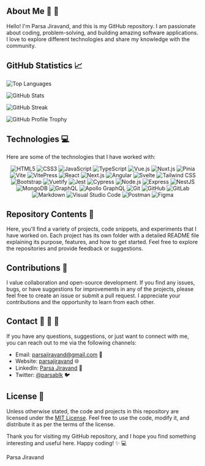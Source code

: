 ## About Me :wave: :rocket:

Hello! I'm Parsa Jiravand, and this is my GitHub repository. I am passionate about coding, problem-solving, and building amazing software applications. I love to explore different technologies and share my knowledge with the community.

## GitHub Statistics :chart_with_upwards_trend:
<p>
  <img src="https://github-readme-stats.vercel.app/api/top-langs/?username=parsajiravand&layout=compact&theme=dark" alt="Top Languages" />
</p>

<p>
  <img src="https://github-readme-stats.vercel.app/api?username=parsajiravand&show_icons=true&count_private=true&include_all_commits=true&theme=dark" alt="GitHub Stats" />
</p>

<p>
  <img src="https://github-readme-streak-stats.herokuapp.com/?user=parsajiravand&theme=dark" alt="GitHub Streak" />
</p>

<p>
  <img src="https://github-profile-trophy.vercel.app/?username=parsajiravand&theme=darkhub&no-frame=true&margin-w=30&margin-h=30&column=7" alt="GitHub Profile Trophy" />
</p>

## Technologies :computer:

Here are some of the technologies that I have worked with:

<p align="center">
  <img src="https://img.shields.io/badge/-HTML5-E34F26?style=flat-square&logo=html5&logoColor=white" alt="HTML5" />
  <img src="https://img.shields.io/badge/-CSS3-1572B6?style=flat-square&logo=css3&logoColor=white" alt="CSS3" />
  <img src="https://img.shields.io/badge/-JavaScript-F7DF1E?style=flat-square&logo=javascript&logoColor=black" alt="JavaScript" />
  <img src="https://img.shields.io/badge/-TypeScript-3178C6?style=flat-square&logo=typescript&logoColor=white" alt="TypeScript" />
  <img src="https://img.shields.io/badge/-Vue.js-4FC08D?style=flat-square&logo=vue.js&logoColor=white" alt="Vue.js" />
  <img src="https://img.shields.io/badge/-Nuxt.js-00C58E?style=flat-square&logo=nuxt.js&logoColor=white" alt="Nuxt.js" />
  <img src="https://img.shields.io/badge/-Pinia-10B981?style=flat-square&logo=pinia&logoColor=white" alt="Pinia" />
  <img src="https://img.shields.io/badge/-Vite-646CFF?style=flat-square&logo=vite&logoColor=white" alt="Vite" />
  <img src="https://img.shields.io/badge/-VitePress-646CFF?style=flat-square&logo=vite&logoColor=white" alt="VitePress" />
  <img src="https://img.shields.io/badge/-React-61DAFB?style=flat-square&logo=react&logoColor=black" alt="React" />
  <img src="https://img.shields.io/badge/-Next.js-000000?style=flat-square&logo=next.js&logoColor=white" alt="Next.js" />
  <img src="https://img.shields.io/badge/-Angular-DD0031?style=flat-square&logo=angular&logoColor=white" alt="Angular" />
  <img src="https://img.shields.io/badge/-Svelte-FF3E00?style=flat-square&logo=svelte&logoColor=white" alt="Svelte" />
  <img src="https://img.shields.io/badge/-Tailwind%20CSS-38B2AC?style=flat-square&logo=tailwind-css&logoColor=white" alt="Tailwind CSS" />
  <img src="https://img.shields.io/badge/-Bootstrap-7952B3?style=flat-square&logo=bootstrap&logoColor=white" alt="Bootstrap" />
  <img src="https://img.shields.io/badge/-Vuetify-1867C0?style=flat-square&logo=vuetify&logoColor=white" alt="Vuetify" />
  <img src="https://img.shields.io/badge/-Jest-C21325?style=flat-square&logo=jest&logoColor=white" alt="Jest" />
  <img src="https://img.shields.io/badge/-Cypress-17202C?style=flat-square&logo=cypress&logoColor=white" alt="Cypress" />
  <img src="https://img.shields.io/badge/-Node.js-339933?style=flat-square&logo=node.js&logoColor=white" alt="Node.js" />
  <img src="https://img.shields.io/badge/-Express-000000?style=flat-square&logo=express&logoColor=white" alt="Express" />
  <img src="https://img.shields.io/badge/-NestJS-E0234E?style=flat-square&logo=nestjs&logoColor=white" alt="NestJS" />
  <img src="https://img.shields.io/badge/-MongoDB-47A248?style=flat-square&logo=mongodb&logoColor=white" alt="MongoDB" />
  <img src="https://img.shields.io/badge/-GraphQL-E10098?style=flat-square&logo=graphql&logoColor=white" alt="GraphQL" />
  <img src="https://img.shields.io/badge/-Apollo%20GraphQL-311C87?style=flat-square&logo=apollo-graphql&logoColor=white" alt="Apollo GraphQL" />
  <img src="https://img.shields.io/badge/-Git-F05032?style=flat-square&logo=git&logoColor=white" alt="Git" />
  <img src="https://img.shields.io/badge/-GitHub-181717?style=flat-square&logo=github&logoColor=white" alt="GitHub" />
  <img src="https://img.shields.io/badge/-GitLab-FCA121?style=flat-square&logo=gitlab&logoColor=white" alt="GitLab" />
  <img src="https://img.shields.io/badge/-Markdown-000000?style=flat-square&logo=markdown&logoColor=white" alt="Markdown" />
  <img src="https://img.shields.io/badge/-Visual%20Studio%20Code-007ACC?style=flat-square&logo=visual-studio-code&logoColor=white" alt="Visual Studio Code" />
  <img src="https://img.shields.io/badge/-Postman-FF6C37?style=flat-square&logo=postman&logoColor=white" alt="Postman" />
  <img src="https://img.shields.io/badge/-Figma-F24E1E?style=flat-square&logo=figma&logoColor=white" alt="Figma" />
  
## Repository Contents :file_folder:

Here, you'll find a variety of projects, code snippets, and experiments that I have worked on. Each project has its own folder with a detailed README file explaining its purpose, features, and how to get started. Feel free to explore the repositories and provide feedback or suggestions.

## Contributions :raised_hands:

I value collaboration and open-source development. If you find any issues, bugs, or have suggestions for improvements in any of the projects, please feel free to create an issue or submit a pull request. I appreciate your contributions and the opportunity to learn from each other.

## Contact :email: :iphone: :speech_balloon:

If you have any questions, suggestions, or just want to connect with me, you can reach out to me via the following channels:

<!-- add icons for links -->

- Email: [parsajiravand@gmail.com](mailto:parsajiravand@gmail.com) :email:
- Website: [parsajiravand](https://parsajiravand.netlify.app/) :globe_with_meridians:
- LinkedIn: [Parsa Jiravand](https://www.linkedin.com/in/parsa-jiravand) :briefcase:
- Twitter: [@parsablk](https://twitter.com/parsablk) :bird:

## License :scroll:

Unless otherwise stated, the code and projects in this repository are licensed under the [MIT License](LICENSE). Feel free to use the code, modify it, and distribute it as per the terms of the license.

Thank you for visiting my GitHub repository, and I hope you find something interesting and useful here. Happy coding! :sparkles: :computer:
  
Parsa Jiravand
